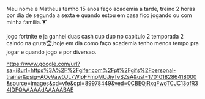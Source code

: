 Meu nome e Matheus temho 15 anos faço academia a tarde, treino 2 horas por dia de segunda a sexta e quando estou em casa fico jogando ou com minha familia.🏋️

jogo fortnite e ja ganhei duas cash cup duo no capitulo 2 temporada 2 caindo na gruta🏆,hoje em dia como faço academia tenho menos tempo pra jogar e quando jogo e por diversao.

https://www.google.com/url?sa=i&url=https%3A%2F%2Fgifer.com%2Fpt%2Fgifs%2Fpersonal-trainer&psig=AOvVaw0JL7WipFFmoMUJiyTvSZsA&ust=1701018286418000&source=images&cd=vfe&opi=89978449&ved=0CBEQjRxqFwoTCJC13ofR34IDFQAAAAAdAAAAABAE


